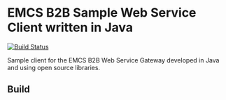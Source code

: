 # EMCS B2B Sample Web Service Client written in Java

[![Build Status](https://travis-ci.com/skat/emcs-b2b-sample-ws-client-java.svg?token=pXpLRS1qCgHe3KVdbFyA&branch=master)](https://travis-ci.com/skat/emcs-b2b-sample-ws-client-java)

Sample client for the EMCS B2B Web Service Gateway developed in Java and using open source libraries.

## Build

